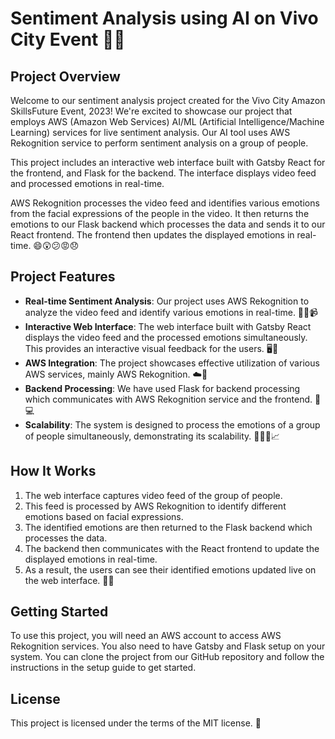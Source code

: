 # Sentiment Analysis using AI on Vivo City Event 🎉🧠

## Project Overview

Welcome to our sentiment analysis project created for the Vivo City Amazon SkillsFuture Event, 2023! We're excited to showcase our project that employs AWS (Amazon Web Services) AI/ML (Artificial Intelligence/Machine Learning) services for live sentiment analysis. Our AI tool uses AWS Rekognition service to perform sentiment analysis on a group of people. 

This project includes an interactive web interface built with Gatsby React for the frontend, and Flask for the backend. The interface displays video feed and processed emotions in real-time. 

AWS Rekognition processes the video feed and identifies various emotions from the facial expressions of the people in the video. It then returns the emotions to our Flask backend which processes the data and sends it to our React frontend. The frontend then updates the displayed emotions in real-time. 😄😲😕😡😞

## Project Features

- **Real-time Sentiment Analysis**: Our project uses AWS Rekognition to analyze the video feed and identify various emotions in real-time. 🕵️‍♀️📹
- **Interactive Web Interface**: The web interface built with Gatsby React displays the video feed and the processed emotions simultaneously. This provides an interactive visual feedback for the users. 🖥️💬
- **AWS Integration**: The project showcases effective utilization of various AWS services, mainly AWS Rekognition. ☁️🔧
- **Backend Processing**: We have used Flask for backend processing which communicates with AWS Rekognition service and the frontend. 🔄💻
- **Scalability**: The system is designed to process the emotions of a group of people simultaneously, demonstrating its scalability. 🧑‍🤝‍🧑📈

## How It Works

1. The web interface captures video feed of the group of people.
2. This feed is processed by AWS Rekognition to identify different emotions based on facial expressions.
3. The identified emotions are then returned to the Flask backend which processes the data.
4. The backend then communicates with the React frontend to update the displayed emotions in real-time.
5. As a result, the users can see their identified emotions updated live on the web interface. 🔄💬

## Getting Started

To use this project, you will need an AWS account to access AWS Rekognition services. You also need to have Gatsby and Flask setup on your system. You can clone the project from our GitHub repository and follow the instructions in the setup guide to get started.

## License

This project is licensed under the terms of the MIT license. 📝